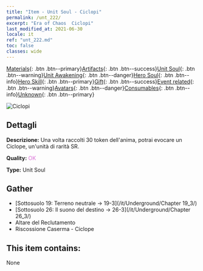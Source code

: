 ```yaml
---
title: "Item - Unit Soul - Ciclopi"
permalink: /unt_222/
excerpt: "Era of Chaos  Ciclopi"
last_modified_at: 2021-06-30
locale: it
ref: "unt_222.md"
toc: false
classes: wide
---
```

 [Materials](/ItemsIT/){: .btn .btn--primary}[Artifacts](/ItemsIT/Artifacts/){: .btn .btn--success}[Unit Soul](/ItemsIT/UnitSoul/){: .btn .btn--warning}[Unit Awakening](/ItemsIT/UnitAwakening/){: .btn .btn--danger}[Hero Soul](/ItemsIT/HeroSoul/){: .btn .btn--info}[Hero Skill](/ItemsIT/HeroSkill/){: .btn .btn--primary}[Gift](/ItemsIT/Gift/){: .btn .btn--success}[Event related](/ItemsIT/Events/){: .btn .btn--warning}[Avatars](/ItemsIT/Avatars/){: .btn .btn--danger}[Consumables](/ItemsIT/Consumables/){: .btn .btn--info}[Unknown](/ItemsIT/Unknown/){: .btn .btn--primary}

 ![Ciclopi](/images/u/ti_duyanjuren.jpg)

## Dettagli
 **Descrizione:** Una volta raccolti 30 token dell'anima, potrai evocare un Ciclope, un'unità di rarità SR.

 **Quality:** <span style="color: #DA70D6">OK</span>

 **Type:** Unit Soul

## Gather

*    [Sottosuolo 19: Terreno neutrale -> 19-3](/it/Underground/Chapter 19_3/) 
*    [Sottosuolo 26: Il suono del destino -> 26-3](/it/Underground/Chapter 26_3/) 
*    Altare del Reclutamento 
*    Riscossione Caserma - Ciclope 

## This item contains:

  None

